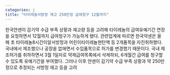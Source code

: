 ```yaml
---
categories: j
title: "타이레놀서방정 재고 250만정 급여청구 12월까지"
---
```

한국얀센이 감기약 수급 부족 상황과 재고량 등을 고려해 타이레놀의 급여유예기간 연장을 요청하면서 12월까지 급여청구가 가능하게 됐다. 관련업계에 따르면 한국약센은 올해 초 타이레놀8시간이알서방정과 어린이타이레놀현탄액 등 2개품목을 자진취하했다. 국내에서 제조했으나 공장을 없애면서 수입품목으로 허가를 변경했기 때문이다. 국내 제조허가를 취하하면서 3월 1일자로 약제급여목록에서 삭제하되, 6개월간 급여를 청구할 수 있도록 유예기간을 부여했다. 그러나 이후 얀센이 감기약 수급 부족 상황과 약 250만정으로 추정되는 서방정 재고 등을 고려